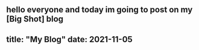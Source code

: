 hello everyone and today im going to post on my [Big Shot] blog
---
title: "My Blog"
date: 2021-11-05
---
